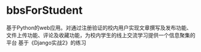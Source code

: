 # bbsForStudent
基于Python的web应用。对通过注册验证的校内用户实现文章撰写及发布功能、文件上传功能、评论及收藏功能，为校内学生的线上交流学习提供一个信息聚集的平台
基于《Django实战2》的练习
